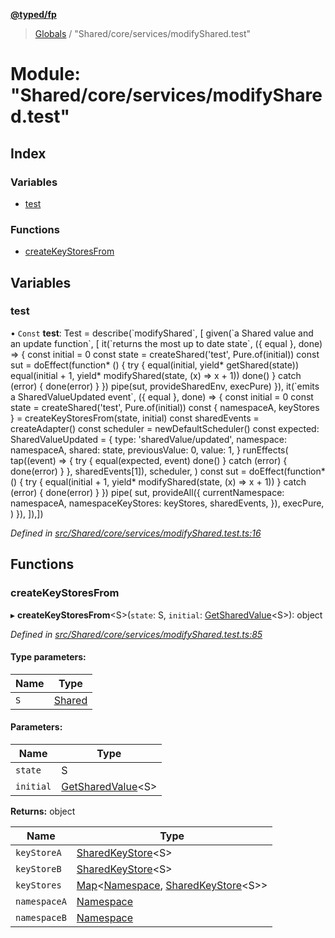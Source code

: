 **[@typed/fp](../README.md)**

> [Globals](../globals.md) / "Shared/core/services/modifyShared.test"

# Module: "Shared/core/services/modifyShared.test"

## Index

### Variables

* [test](_shared_core_services_modifyshared_test_.md#test)

### Functions

* [createKeyStoresFrom](_shared_core_services_modifyshared_test_.md#createkeystoresfrom)

## Variables

### test

• `Const` **test**: Test = describe(\`modifyShared\`, [ given(\`a Shared value and an update function\`, [ it(\`returns the most up to date state\`, ({ equal }, done) => { const initial = 0 const state = createShared('test', Pure.of(initial)) const sut = doEffect(function* () { try { equal(initial, yield* getShared(state)) equal(initial + 1, yield* modifyShared(state, (x) => x + 1)) done() } catch (error) { done(error) } }) pipe(sut, provideSharedEnv, execPure) }), it(\`emits a SharedValueUpdated event\`, ({ equal }, done) => { const initial = 0 const state = createShared('test', Pure.of(initial)) const { namespaceA, keyStores } = createKeyStoresFrom(state, initial) const sharedEvents = createAdapter() const scheduler = newDefaultScheduler() const expected: SharedValueUpdated = { type: 'sharedValue/updated', namespace: namespaceA, shared: state, previousValue: 0, value: 1, } runEffects( tap((event) => { try { equal(expected, event) done() } catch (error) { done(error) } }, sharedEvents[1]), scheduler, ) const sut = doEffect(function* () { try { equal(initial + 1, yield* modifyShared(state, (x) => x + 1)) } catch (error) { done(error) } }) pipe( sut, provideAll({ currentNamespace: namespaceA, namespaceKeyStores: keyStores, sharedEvents, }), execPure, ) }), ]),])

*Defined in [src/Shared/core/services/modifyShared.test.ts:16](https://github.com/TylorS/typed-fp/blob/8639976/src/Shared/core/services/modifyShared.test.ts#L16)*

## Functions

### createKeyStoresFrom

▸ **createKeyStoresFrom**\<S>(`state`: S, `initial`: [GetSharedValue](_shared_core_model_shared_.md#getsharedvalue)\<S>): object

*Defined in [src/Shared/core/services/modifyShared.test.ts:85](https://github.com/TylorS/typed-fp/blob/8639976/src/Shared/core/services/modifyShared.test.ts#L85)*

#### Type parameters:

Name | Type |
------ | ------ |
`S` | [Shared](_shared_core_model_shared_.shared.md) |

#### Parameters:

Name | Type |
------ | ------ |
`state` | S |
`initial` | [GetSharedValue](_shared_core_model_shared_.md#getsharedvalue)\<S> |

**Returns:** object

Name | Type |
------ | ------ |
`keyStoreA` | [SharedKeyStore](../interfaces/_shared_core_model_sharedkeystore_.sharedkeystore.md)\<S> |
`keyStoreB` | [SharedKeyStore](../interfaces/_shared_core_model_sharedkeystore_.sharedkeystore.md)\<S> |
`keyStores` | [Map](../interfaces/_shared_core_model_sharedkeystore_.sharedkeystore.md#map)\<[Namespace](_shared_core_model_namespace_.namespace.md), [SharedKeyStore](../interfaces/_shared_core_model_sharedkeystore_.sharedkeystore.md)\<S>> |
`namespaceA` | [Namespace](_shared_core_model_namespace_.namespace.md) |
`namespaceB` | [Namespace](_shared_core_model_namespace_.namespace.md) |

